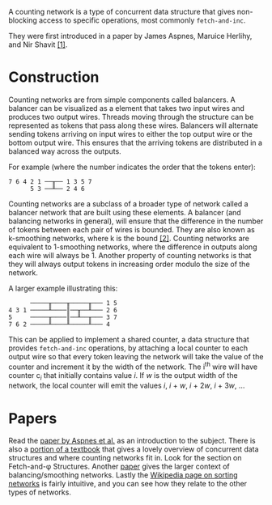 A counting network is a type of concurrent data structure that gives non-blocking access to specific operations, most commonly ``fetch-and-inc``.

They were first introduced in a paper by James Aspnes, Maruice Herlihy, and Nir Shavit [\[1\]][original].

# Construction

Counting networks are from simple components called balancers.
A balancer can be visualized as a element that takes two input wires and produces two output wires.
Threads moving through the structure can be represented as tokens that pass along these wires.
Balancers will alternate sending tokens arriving on input wires to either the top output wire or the bottom output wire.
This ensures that the arriving tokens are distributed in a balanced way across the outputs.

For example (where the number indicates the order that the tokens enter):
```text
7 6 4 2 1 ──╥── 1 3 5 7
      5 3 ──╨── 2 4 6
```

Counting networks are a subclass of a broader type of network called a balancer network that are built using these elements.
A balancer (and balancing networks in general), will ensure that the difference in the number of tokens between each pair of wires is bounded.
They are also known as k-smoothing networks, where k is the bound [\[2\]][smoothing].
Counting networks are equivalent to 1-smoothing networks, where the difference in outputs along each wire will always be 1.
Another property of counting networks is that they will always output tokens in increasing order modulo the size of the network.

A larger example illustrating this:
```text
      ─────╥────╥─────╥─── 1 5
4 3 1 ─────╨────║──╥──╨─── 2 6
5     ─────╥────║──╨──╥─── 3 7
7 6 2 ─────╨────╨─────╨─── 4
```

This can be applied to implement a shared counter, a data structure that provides ``fetch-and-inc`` operations, by attaching a local counter to each output wire so that every token leaving the network will take the value of the counter and increment it by the width of the network.
The i<sup>th</sup> wire will have counter c<sub>*i*</sub> that initially contains value *i*. If *w* is the output width of the network, the local counter will emit the values *i*, *i* + *w*, *i* + 2*w*, *i* + 3*w*, ...

# Papers

Read the [paper by Aspnes et al.][original] as an introduction to the subject.
There is also a [portion of a textbook][textbook] that gives a lovely overview of concurrent data structures and where counting networks fit in.
Look for the section on Fetch-and-φ Structures.
Another [paper][smoothing] gives the larger context of balancing/smoothing networks.
Lastly the [Wikipedia page on sorting networks][wikipedia] is fairly intuitive, and you can see how they relate to the other types of networks.

[original]: http://www.hpl.hp.com/techreports/Compaq-DEC/CRL-93-11.pdf
[textbook]: https://www.cs.tau.ac.il/~shanir/concurrent-data-structures.pdf
[smoothing]: http://citeseerx.ist.psu.edu/viewdoc/download?doi=10.1.1.87.5843&rep=rep1&type=pdf
[wikipedia]: https://en.wikipedia.org/wiki/Sorting_network